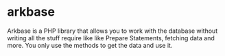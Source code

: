 arkbase
=======

Arkbase is a PHP library that allows you to work with the database without writing all the stuff require like like Prepare Statements, fetching data and more. You only use the methods to get the data and use it.

